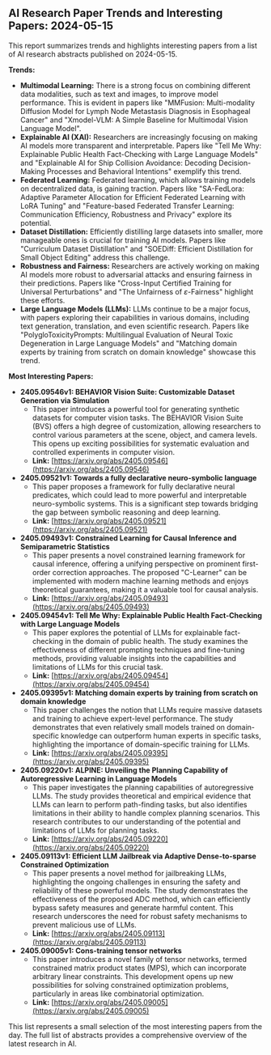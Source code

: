 ## AI Research Paper Trends and Interesting Papers: 2024-05-15

This report summarizes trends and highlights interesting papers from a list of AI research abstracts published on 2024-05-15.

**Trends:**

* **Multimodal Learning:** There is a strong focus on combining different data modalities, such as text and images, to improve model performance. This is evident in papers like "MMFusion: Multi-modality Diffusion Model for Lymph Node Metastasis Diagnosis in Esophageal Cancer" and "Xmodel-VLM: A Simple Baseline for Multimodal Vision Language Model".
* **Explainable AI (XAI):**  Researchers are increasingly focusing on making AI models more transparent and interpretable. Papers like "Tell Me Why: Explainable Public Health Fact-Checking with Large Language Models" and "Explainable AI for Ship Collision Avoidance: Decoding Decision-Making Processes and Behavioral Intentions" exemplify this trend.
* **Federated Learning:**  Federated learning, which allows training models on decentralized data, is gaining traction. Papers like "SA-FedLora: Adaptive Parameter Allocation for Efficient Federated Learning with LoRA Tuning" and "Feature-based Federated Transfer Learning: Communication Efficiency, Robustness and Privacy" explore its potential.
* **Dataset Distillation:**  Efficiently distilling large datasets into smaller, more manageable ones is crucial for training AI models. Papers like "Curriculum Dataset Distillation" and "SOEDiff: Efficient Distillation for Small Object Editing" address this challenge.
* **Robustness and Fairness:**  Researchers are actively working on making AI models more robust to adversarial attacks and ensuring fairness in their predictions. Papers like "Cross-Input Certified Training for Universal Perturbations" and "The Unfairness of $\varepsilon$-Fairness" highlight these efforts.
* **Large Language Models (LLMs):**  LLMs continue to be a major focus, with papers exploring their capabilities in various domains, including text generation, translation, and even scientific research. Papers like "PolygloToxicityPrompts: Multilingual Evaluation of Neural Toxic Degeneration in Large Language Models" and "Matching domain experts by training from scratch on domain knowledge" showcase this trend.

**Most Interesting Papers:**

* **2405.09546v1: BEHAVIOR Vision Suite: Customizable Dataset Generation via Simulation**
    * This paper introduces a powerful tool for generating synthetic datasets for computer vision tasks. The BEHAVIOR Vision Suite (BVS) offers a high degree of customization, allowing researchers to control various parameters at the scene, object, and camera levels. This opens up exciting possibilities for systematic evaluation and controlled experiments in computer vision.
    * **Link:** [https://arxiv.org/abs/2405.09546](https://arxiv.org/abs/2405.09546)
* **2405.09521v1: Towards a fully declarative neuro-symbolic language**
    * This paper proposes a framework for fully declarative neural predicates, which could lead to more powerful and interpretable neuro-symbolic systems. This is a significant step towards bridging the gap between symbolic reasoning and deep learning.
    * **Link:** [https://arxiv.org/abs/2405.09521](https://arxiv.org/abs/2405.09521)
* **2405.09493v1: Constrained Learning for Causal Inference and Semiparametric Statistics**
    * This paper presents a novel constrained learning framework for causal inference, offering a unifying perspective on prominent first-order correction approaches. The proposed "C-Learner" can be implemented with modern machine learning methods and enjoys theoretical guarantees, making it a valuable tool for causal analysis.
    * **Link:** [https://arxiv.org/abs/2405.09493](https://arxiv.org/abs/2405.09493)
* **2405.09454v1: Tell Me Why: Explainable Public Health Fact-Checking with Large Language Models**
    * This paper explores the potential of LLMs for explainable fact-checking in the domain of public health. The study examines the effectiveness of different prompting techniques and fine-tuning methods, providing valuable insights into the capabilities and limitations of LLMs for this crucial task.
    * **Link:** [https://arxiv.org/abs/2405.09454](https://arxiv.org/abs/2405.09454)
* **2405.09395v1: Matching domain experts by training from scratch on domain knowledge**
    * This paper challenges the notion that LLMs require massive datasets and training to achieve expert-level performance. The study demonstrates that even relatively small models trained on domain-specific knowledge can outperform human experts in specific tasks, highlighting the importance of domain-specific training for LLMs.
    * **Link:** [https://arxiv.org/abs/2405.09395](https://arxiv.org/abs/2405.09395)
* **2405.09220v1: ALPINE: Unveiling the Planning Capability of Autoregressive Learning in Language Models**
    * This paper investigates the planning capabilities of autoregressive LLMs. The study provides theoretical and empirical evidence that LLMs can learn to perform path-finding tasks, but also identifies limitations in their ability to handle complex planning scenarios. This research contributes to our understanding of the potential and limitations of LLMs for planning tasks.
    * **Link:** [https://arxiv.org/abs/2405.09220](https://arxiv.org/abs/2405.09220)
* **2405.09113v1: Efficient LLM Jailbreak via Adaptive Dense-to-sparse Constrained Optimization**
    * This paper presents a novel method for jailbreaking LLMs, highlighting the ongoing challenges in ensuring the safety and reliability of these powerful models. The study demonstrates the effectiveness of the proposed ADC method, which can efficiently bypass safety measures and generate harmful content. This research underscores the need for robust safety mechanisms to prevent malicious use of LLMs.
    * **Link:** [https://arxiv.org/abs/2405.09113](https://arxiv.org/abs/2405.09113)
* **2405.09005v1: Cons-training tensor networks**
    * This paper introduces a novel family of tensor networks, termed constrained matrix product states (MPS), which can incorporate arbitrary linear constraints. This development opens up new possibilities for solving constrained optimization problems, particularly in areas like combinatorial optimization.
    * **Link:** [https://arxiv.org/abs/2405.09005](https://arxiv.org/abs/2405.09005)

This list represents a small selection of the most interesting papers from the day. The full list of abstracts provides a comprehensive overview of the latest research in AI. 
 